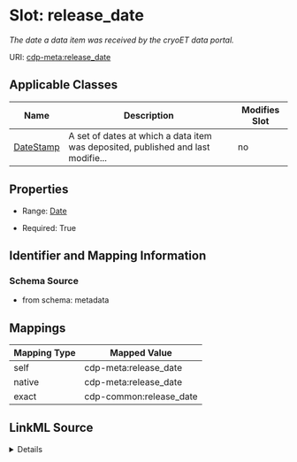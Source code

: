 

# Slot: release_date


_The date a data item was received by the cryoET data portal._



URI: [cdp-meta:release_date](metadatarelease_date)



<!-- no inheritance hierarchy -->





## Applicable Classes

| Name | Description | Modifies Slot |
| --- | --- | --- |
| [DateStamp](DateStamp.md) | A set of dates at which a data item was deposited, published and last modifie... |  no  |







## Properties

* Range: [Date](Date.md)

* Required: True





## Identifier and Mapping Information







### Schema Source


* from schema: metadata




## Mappings

| Mapping Type | Mapped Value |
| ---  | ---  |
| self | cdp-meta:release_date |
| native | cdp-meta:release_date |
| exact | cdp-common:release_date |




## LinkML Source

<details>
```yaml
name: release_date
description: The date a data item was received by the cryoET data portal.
from_schema: metadata
exact_mappings:
- cdp-common:release_date
rank: 1000
alias: release_date
owner: DateStamp
domain_of:
- DateStamp
range: date
required: true
inlined: true
inlined_as_list: true

```
</details>
